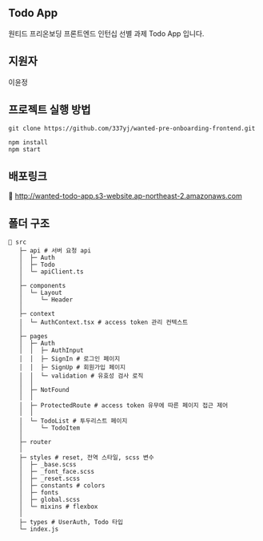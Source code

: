 ## Todo App

원티드 프리온보딩 프론트엔드 인턴십 선별 과제 Todo App 입니다.

## 지원자

이윤정

## 프로젝트 실행 방법

```
git clone https://github.com/337yj/wanted-pre-onboarding-frontend.git

npm install
npm start
```

## 배포링크

🔗 http://wanted-todo-app.s3-website.ap-northeast-2.amazonaws.com

## 폴더 구조

```
📂 src
   ├─ api # 서버 요청 api
   │  ├─ Auth
   │  ├─ Todo
   │  └─ apiClient.ts
   │
   ├─ components
   │  └─ Layout
   │     └─ Header
   │  
   ├─ context
   │  └─ AuthContext.tsx # access token 관리 컨텍스트
   │ 
   ├─ pages
   │  ├─ Auth
   │  │  ├─ AuthInput
   │  │  ├─ SignIn # 로그인 페이지
   │  │  ├─ SignUp # 회원가입 페이지
   │  │  └─ validation # 유효성 검사 로직
   │  │ 
   │  ├─ NotFound
   │  │  
   │  ├─ ProtectedRoute # access token 유무에 따른 페이지 접근 제어
   │  │  
   │  └─ TodoList # 투두리스트 페이지
   │     └─ TodoItem
   │  
   ├─ router
   │  
   ├─ styles # reset, 전역 스타일, scss 변수
   │  ├─ _base.scss
   │  ├─ _font_face.scss
   │  ├─ _reset.scss
   │  ├─ constants # colors
   │  ├─ fonts
   │  ├─ global.scss
   │  └─ mixins # flexbox
   │
   ├─ types # UserAuth, Todo 타입
   └─ index.js
```

